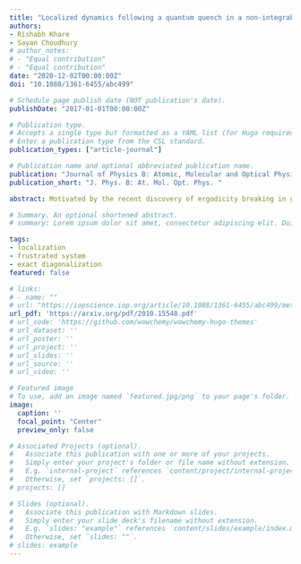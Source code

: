 ```yaml
---
title: "Localized dynamics following a quantum quench in a non-integrable system: an example on the sawtooth ladder"
authors:
- Rishabh Khare
- Sayan Choudhury
# author_notes:
# - "Equal contribution"
# - "Equal contribution"
date: "2020-12-02T00:00:00Z"
doi: "10.1088/1361-6455/abc499"

# Schedule page publish date (NOT publication's date).
publishDate: "2017-01-01T00:00:00Z"

# Publication type.
# Accepts a single type but formatted as a YAML list (for Hugo requirements).
# Enter a publication type from the CSL standard.
publication_types: ["article-journal"]

# Publication name and optional abbreviated publication name.
publication: "Journal of Physics B: Atomic, Molecular and Optical Physics"
publication_short: "J. Phys. B: At. Mol. Opt. Phys. "

abstract: Motivated by the recent discovery of ergodicity breaking in geometrically frustrated systems, we study the quench dynamics of interacting hardcore bosons on a sawtooth ladder. We identify a set of initial states for which this system exhibits characteristic signatures of localization like initial state memory retention and slow growth of entanglement entropy for a wide parameter regime. Remarkably, this localization persists even when the many-body spectrum is thermalizing. We argue that the localized dynamics originates from an interaction induced quantum interference. Our results show that the sawtooth ladder can be a fertile platform for realizing non-equilibrium quantum states of matter.

# Summary. An optional shortened abstract.
# summary: Lorem ipsum dolor sit amet, consectetur adipiscing elit. Duis posuere tellus ac convallis placerat. Proin tincidunt magna sed ex sollicitudin condimentum.

tags:
- localization 
- frustrated system 
- exact diagonalization
featured: false

# links:
# - name: ""
# url: "https://iopscience.iop.org/article/10.1088/1361-6455/abc499/meta"
url_pdf: 'https://arxiv.org/pdf/2010.15548.pdf'
# url_code: 'https://github.com/wowchemy/wowchemy-hugo-themes'
# url_dataset: ''
# url_poster: ''
# url_project: ''
# url_slides: ''
# url_source: ''
# url_video: ''

# Featured image
# To use, add an image named `featured.jpg/png` to your page's folder. 
image:
  caption: ''
  focal_point: "Center"
  preview_only: false

# Associated Projects (optional).
#   Associate this publication with one or more of your projects.
#   Simply enter your project's folder or file name without extension.
#   E.g. `internal-project` references `content/project/internal-project/index.md`.
#   Otherwise, set `projects: []`.
# projects: []

# Slides (optional).
#   Associate this publication with Markdown slides.
#   Simply enter your slide deck's filename without extension.
#   E.g. `slides: "example"` references `content/slides/example/index.md`.
#   Otherwise, set `slides: ""`.
# slides: example
---
```


<!-- {{% callout note %}}
Click the *Cite* button above to demo the feature to enable visitors to import publication metadata into their reference management software.
{{% /callout %}}

{{% callout note %}}
Create your slides in Markdown - click the *Slides* button to check out the example.
{{% /callout %}}

Add the publication's **full text** or **supplementary notes** here. You can use rich formatting such as including [code, math, and images](https://wowchemy.com/docs/content/writing-markdown-latex/). -->
